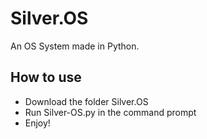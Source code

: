 # Silver.OS
An OS System made in Python. 

## How to use
- Download the folder Silver.OS
- Run Silver-OS.py in the command prompt
- Enjoy!

